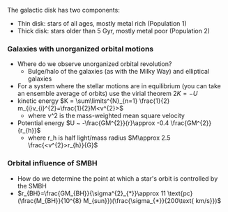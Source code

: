 The galactic disk has two components:
- Thin disk: stars of all ages, mostly metal rich (Population 1)
- Thick disk: stars older than 5 Gyr, mostly metal poor (Population 2)

### Galaxies with unorganized orbital motions
- Where do we observe unorganized orbital revolution?
	- Bulge/halo of the galaxies (as with the Milky Way) and elliptical galaxies
- For a system where the stellar motions are in equilibrium (you can take an ensemble average of orbits) use the virial theorem
$2K = -U$
- kinetic energy
$K = \sum\limits^{N}_{n=1} \frac{1}{2} m_{i}v_{i}^{2}=\frac{1}{2}M<v^{2}>$ 
	- where v^2 is the mass-weighted mean square velocity
- Potential energy
$U ~ -\frac{GM^{2}}{r}\approx -0.4 \frac{GM^{2}}{r_{h}}$
	- where r_h is half light/mass radius
$M\approx 2.5 \frac{<v^{2}>r_{h}}{G}$

### Orbital influence of SMBH
- How do we determine the point at which a star's orbit is controlled by the SMBH
- $r_{BH}=\frac{GM_{BH}}{\sigma^{2}_{*}}\approx 11 \text{pc}(\frac{M_{BH}}{10^{8} M_{sun}})(\frac{\sigma_{*}}{200\text{ km/s}})$

